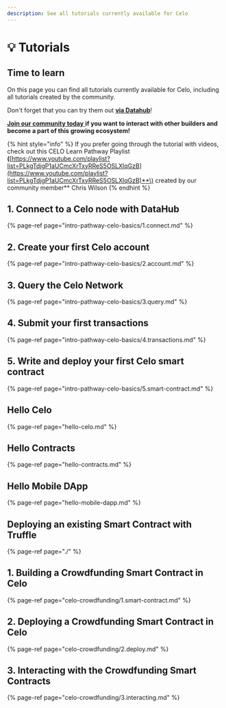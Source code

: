 ```yaml
---
description: See all tutorials currently available for Celo
---
```


# 💡 Tutorials

## Time to learn

On this page you can find all tutorials currently available for Celo, including all tutorials created by the community.

Don't forget that you can try them out [**via Datahub**](https://datahub.figment.io/sign_up?service=celo)!

[**Join our community today** ](https://discord.gg/fszyM7K)**if you want to interact with other builders and become a part of this growing ecosystem!**

{% hint style="info" %}
If you prefer going through the tutorial with videos, check out this CELO Learn Pathway Playlist **\(**[https://www.youtube.com/playlist?list=PLkgTdjgP1aUCmcXrTxyRReS5OSLXlqGzB](https://www.youtube.com/playlist?list=PLkgTdjgP1aUCmcXrTxyRReS5OSLXlqGzB)**\) created by our community member** Chris Wilson
{% endhint %}

## 1. Connect to a Celo node with DataHub

{% page-ref page="intro-pathway-celo-basics/1.connect.md" %}

## 2. Create your first Celo account

{% page-ref page="intro-pathway-celo-basics/2.account.md" %}

## 3. Query the Celo Network

{% page-ref page="intro-pathway-celo-basics/3.query.md" %}

## 4. Submit your first transactions

{% page-ref page="intro-pathway-celo-basics/4.transactions.md" %}

## 5. Write and deploy your first Celo smart contract

{% page-ref page="intro-pathway-celo-basics/5.smart-contract.md" %}

## Hello Celo

{% page-ref page="hello-celo.md" %}

## Hello Contracts

{% page-ref page="hello-contracts.md" %}

## Hello Mobile DApp

{% page-ref page="hello-mobile-dapp.md" %}

## Deploying an existing Smart Contract with Truffle

{% page-ref page="./" %}

## 1. Building a Crowdfunding Smart Contract in Celo

{% page-ref page="celo-crowdfunding/1.smart-contract.md" %}

## 2. Deploying a Crowdfunding Smart Contract in Celo

{% page-ref page="celo-crowdfunding/2.deploy.md" %}

## 3. Interacting with the Crowdfunding Smart Contracts

{% page-ref page="celo-crowdfunding/3.interacting.md" %}
